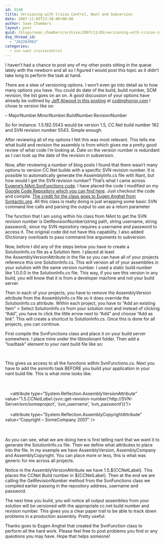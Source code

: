 ```yaml
---
id: 3148
title: Versioning with Cruise Control, Nant and Subversion
date: 2007-11-05T23:58:00+00:00
author: Sean Chambers
layout: post
guid: /blogs/sean_chambers/archive/2007/11/05/versioning-with-cruise-control-nant-and-subversion.aspx
dsq_thread_id:
  - "262262863"
categories:
  - svn nant cruisecontrol
---
```

I haven&#8217;t had a chance to post any of my other posts sitting in the queue lately with the newborn and all so I figured I would post this topic as it didn&#8217;t take long to perform the task at hand.


  


There are a slew of versioning options. I won&#8217;t even go into detail as to how many options you have. You could do date of the build, build number, SCM revision, the list goes on an on. A good discussion of your options have already be outlined by <A class="" href="http://www.codinghorror.com/blog/archives/000793.html" target="_blank">Jeff Atwood in this&nbsp;posting</A> at <A class="" href="http://www.codinghorror.com/" target="_blank">codinghorror.com</A>&nbsp;I chose to version like so:


  


&#8211; MajorNumber.MinorNumber.BuildNumber.RevisionNumber


  


So for instance: 1.5.182.5543 would be version 1.5, CC.Net build number 182 and SVN revision number 5543. Simple enough.


  


After reviewing all of my options I felt this was most relevant. This tells me what build and revision the assembly is from which gives me a pretty good review of what code i&#8217;m looking at. Date on the version number is redundant as I can look up the date of the revision in subversion.


  


Now, after reviewing a number of blog posts I found that there wasn&#8217;t many options to version CC.Net builds with a specific SVN revision number. It is possible to automatically generate the AssemblyInfo.cs file with Nant, but how would I get the SVN revision number? That&#8217;s what I came across <A class="" href="http://www.syntactic.org/2007/6/7/major-minor-cclabel-svn-revision" target="_blank">Eugene&#8217;s NAnt.SvnFunctions code</A>. I have placed the code I modified on my <A class="" href="http://schambers.googlecode.com/svn/trunk/NAnt.SvnFunctions/" target="_blank">Google Code Repository which you can find here</A>. Just checkout the code and compile. <A class="" href="http://www.syntactic.org/2007/6/7/major-minor-cclabel-svn-revision" target="_blank">The credit for the class goes to Eugen Anghel from Syntactic.org</A>. All this class is really doing is just wrapping some basic SVN command line calls and parsing the output to use as a return parameter


  


The function that I am using within his class&nbsp;from NAnt to get the SVN revision number is GetRevisionNumber(string path, string username, string password), since my SVN repository requires a username and password to access it. The original code did not have this capability. I also added IDictionary overloads to pass command line arguments to subversion.


  


Now, before I did any of the steps below you&nbsp;have to create a SolutionInfo.cs file as a Solution Item.&nbsp;I placed at least the&nbsp;AssemblyVersionAttribute in the file so you can have all of your projects reference this one SolutionInfo.cs. This will version all of your assemblies in your solution with the same version number. I used a static build number like 1.0.0.0 in the SolutionInfo.cs file. This way, if you see this version in any build, you will know that it is from a developer machine and not your build server.


  


Then in each of your projects, you have to remove the AssemblyVersion attribute from the AssemblyInfo.cs file&nbsp;so it does override the SolutionInfo.cs attribute. Within each project, you have to &#8220;Add an existing Item&#8221; > Select SolutionInfo.cs from your solution root and instead of&nbsp;clicking &#8220;Add&#8221;, you have to click the little arrow next to&nbsp;&#8220;Add&#8221; and choose &#8220;Add as link&#8221;. This will&nbsp;create a shortcut to&nbsp;SolutionInfo.cs. Once this is done for all projects, you can continue.&nbsp;


  


First compile the SvnFunctions class and place it on your build server somewhere. I place mine under the libtoolsnant folder. Then add a &#8220;loadtask&#8221; element to your nant build file like so:


  


&nbsp;<loadtasks assembly=&#8221;pathtolibtoolsnantNant.SvnFunctions.dll&#8221;/>


  


This gives us access to all the functions within SvnFunctions.cs. Next you have to add the asminfo task BEFORE you build your application in your nant build file. This is what mine looks like:


  


&nbsp;&nbsp;<asminfo output=&#8221;${build.dir}srcSolutionInfo.cs&#8221; language=&#8221;CSharp&#8221;>  
&nbsp;&nbsp;&nbsp;<attributes>  
&nbsp;&nbsp;&nbsp;&nbsp;<attribute type=&#8221;System.Reflection.AssemblyVersionAttribute&#8221; value=&#8221;1.5.${CCNetLabel}.${svn::get-revision-number(&#8216;http://SVN-Server/svn/someproject&#8217;, &#8216;svn\_username&#8217;, &#8216;svn\_password&#8217;)}&#8221;/>  
&nbsp;&nbsp;&nbsp;&nbsp;<attribute type=&#8221;System.Reflection.AssemblyCompanyAttribute&#8221; value=&#8221;SomeCompany&#8221; />  
&nbsp;&nbsp;&nbsp;&nbsp;<attribute type=&#8221;System.Reflection.AssemblyCopyrightAttribute&#8221; value=&#8221;Copyright &#8211;&nbsp;SomeCompany 2007&#8243; />  
&nbsp;&nbsp;&nbsp;</attributes>  
&nbsp;&nbsp;</asminfo>


  


As you can see, what we are doing here is first telling nant that we want it to generate the SolutionInfo.cs file. Then we define what attributes to place into the file. In my example we have AssemblyVersion, AssemblyCompany and AssemblyCopyright. You can place more or less, this is what was generic for me across all projects.


  


Notice in the AssemblyVersionAttribute we have 1.5.${CCNetLabel}. This places the CCNet Build number in ${CCNetLabel}. Then at the end we are calling the GetRevisionNumber method from the SvnFunctions class we compiled earlier passing in the repository address, username and password.


  


The next time you build, you will notice all output assemblies from your solution will be versioned with the appropriate cc.net build number and revision number. This gives you a clear paper trail to be able to track down problems in a production assembly. Pretty useful.


  


Thanks goes to Eugen Anghel that created the SvnFunction class to perform all the hard work. Please feel free to post problems you find or any questions you may have. Hope that helps someone!